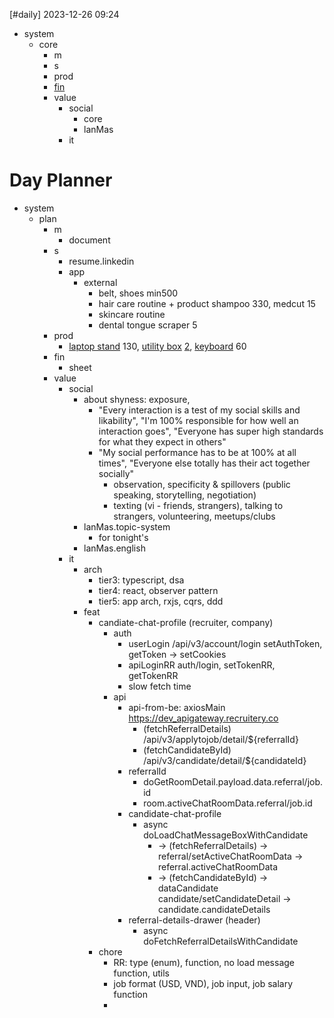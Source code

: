 [#daily]
2023-12-26
09:24

- system
	- core
		- m
		- s
		- prod
		- [fin](https://docs.google.com/spreadsheets/d/1naU4sfrU9mS_kkFfgrG3uyTrdu7w4O0eeXEAzQxTWU0/edit?usp=sharing)
		- value
			- social
				- core   
				- lanMas
			- it
# Day Planner
- system
	- plan
		- m
			- document
		- s
			- resume.linkedin
			- app
				- external
					- belt, shoes min500
					- hair care routine + product shampoo 330, medcut 15
					- skincare routine
					- dental tongue scraper 5
		- prod
			- [laptop stand](https://shopee.vn/Gi%C3%A1-%C4%91%E1%BB%A1-laptop-stand-h%E1%BB%A3p-kim-nh%C3%B4m-h%E1%BB%97-tr%E1%BB%A3-t%E1%BA%A3n-nhi%E1%BB%87t-c%C3%B4ng-th%C3%A1i-h%E1%BB%8Dc-g%E1%BA%A5p-g%E1%BB%8Dn-ch%E1%BB%89nh-%C4%91%E1%BB%99-cao-ipad-macbook-surface-N3-Vu-Studio-i.129627711.4744201341) 130, [utility box](https://shopee.vn/T%C3%BAi-%C4%91%E1%BB%B1ng-ph%E1%BB%A5-ki%E1%BB%87n-c%C3%B4ng-ngh%E1%BB%87-b%E1%BB%99-s%E1%BA%A1c-macbook-m%C3%A1y-t%C3%ADnh-b%E1%BA%A3ng-d%C3%A2y-c%C3%A1p-s%E1%BA%A1c-pin-d%E1%BB%B1-ph%C3%B2ng-Baona-B004-(Boona)-vu%C3%B4ng-nhi%E1%BB%81u-c%E1%BB%A1-i.129627711.3808160631) [2](https://shopee.vn/product/129627711/2814497996?d_id=b877c&utm_content=cNULjtmL8Wtn1BKcV12tu41RRoM),  [keyboard](https://shopee.vn/T%C3%BAi-%C4%91%E1%BB%B1ng-b%C3%A0n-ph%C3%ADm-c%C6%A1-ch%E1%BB%91ng-s%E1%BB%91c-BAG-SHOPGC-KEYBOARD-i.234040784.21560781976?sp_atk=542dfdf3-1d14-4ab0-9508-e819ad49c03f&xptdk=542dfdf3-1d14-4ab0-9508-e819ad49c03f) 60
		- fin
			- sheet
		- value
			- social
				- about shyness: exposure, 
					- "Every interaction is a test of my social skills and likability", "I'm 100% responsible for how well an interaction goes", "Everyone has super high standards for what they expect in others"
					- "My social performance has to be at 100% at all times", "Everyone else totally has their act together socially"
						- observation, specificity & spillovers (public speaking, storytelling, negotiation)
						- texting (vi - friends, strangers), talking to strangers, volunteering, meetups/clubs
				- lanMas.topic-system
					- for tonight's
				- lanMas.english
			- it
				- arch
					- tier3: typescript, dsa
					- tier4: react, observer pattern
					- tier5: app arch, rxjs, cqrs, ddd
				- feat
					- candiate-chat-profile (recruiter, company)
						- auth
							- userLogin /api/v3/account/login setAuthToken, getToken -> setCookies
							- apiLoginRR auth/login, setTokenRR, getTokenRR
							- slow fetch time
						- api
							- api-from-be: axiosMain https://dev_apigateway.recruitery.co
								-  (fetchReferralDetails)  /api/v3/applytojob/detail/${referralId} 
								- (fetchCandidateById)  /api/v3/candidate/detail/${candidateId}
							- referralId
								- doGetRoomDetail.payload.data.referral/job.id
								- room.activeChatRoomData.referral/job.id
							- candidate-chat-profile
								- async doLoadChatMessageBoxWithCandidate
									- -> (fetchReferralDetails) -> referral/setActiveChatRoomData -> referral.activeChatRoomData
									- -> (fetchCandidateById) -> dataCandidate candidate/setCandidateDetail -> candidate.candidateDetails
							- referral-details-drawer (header)
								- async doFetchReferralDetailsWithCandidate
					- chore
						- RR: type (enum), function, no load message function, utils
						- job format (USD, VND), job input, job salary function 
						- 